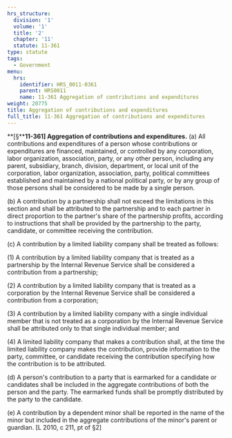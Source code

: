 ```yaml
---
hrs_structure:
  division: '1'
  volume: '1'
  title: '2'
  chapter: '11'
  statute: 11-361
type: statute
tags:
  - Government
menu:
  hrs:
    identifier: HRS_0011-0361
    parent: HRS0011
    name: 11-361 Aggregation of contributions and expenditures
weight: 20775
title: Aggregation of contributions and expenditures
full_title: 11-361 Aggregation of contributions and expenditures
---
```

**[§****11-361] Aggregation of contributions and expenditures.** (a) All contributions and expenditures of a person whose contributions or expenditures are financed, maintained, or controlled by any corporation, labor organization, association, party, or any other person, including any parent, subsidiary, branch, division, department, or local unit of the corporation, labor organization, association, party, political committees established and maintained by a national political party, or by any group of those persons shall be considered to be made by a single person.

(b) A contribution by a partnership shall not exceed the limitations in this section and shall be attributed to the partnership and to each partner in direct proportion to the partner's share of the partnership profits, according to instructions that shall be provided by the partnership to the party, candidate, or committee receiving the contribution.

(c) A contribution by a limited liability company shall be treated as follows:

(1) A contribution by a limited liability company that is treated as a partnership by the Internal Revenue Service shall be considered a contribution from a partnership;

(2) A contribution by a limited liability company that is treated as a corporation by the Internal Revenue Service shall be considered a contribution from a corporation;

(3) A contribution by a limited liability company with a single individual member that is not treated as a corporation by the Internal Revenue Service shall be attributed only to that single individual member; and

(4) A limited liability company that makes a contribution shall, at the time the limited liability company makes the contribution, provide information to the party, committee, or candidate receiving the contribution specifying how the contribution is to be attributed.

(d) A person's contribution to a party that is earmarked for a candidate or candidates shall be included in the aggregate contributions of both the person and the party. The earmarked funds shall be promptly distributed by the party to the candidate.

(e) A contribution by a dependent minor shall be reported in the name of the minor but included in the aggregate contributions of the minor's parent or guardian. [L 2010, c 211, pt of §2]